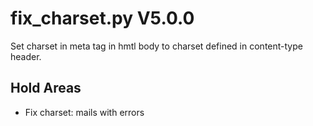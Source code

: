 fix_charset.py V5.0.0
=====================

Set charset in meta tag in hmtl body to charset defined in content-type header.

## Hold Areas
* Fix charset: mails with errors
